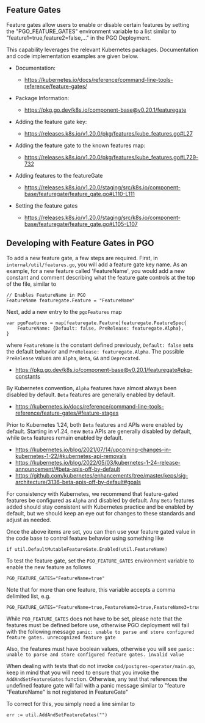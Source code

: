 <!--
 Copyright 2021 - 2023 Crunchy Data Solutions, Inc.
 Licensed under the Apache License, Version 2.0 (the "License");
 you may not use this file except in compliance with the License.
 You may obtain a copy of the License at

 http://www.apache.org/licenses/LICENSE-2.0

 Unless required by applicable law or agreed to in writing, software
 distributed under the License is distributed on an "AS IS" BASIS,
 WITHOUT WARRANTIES OR CONDITIONS OF ANY KIND, either express or implied.
 See the License for the specific language governing permissions and
 limitations under the License.
-->


## Feature Gates

Feature gates allow users to enable or disable
certain features by setting the "PGO_FEATURE_GATES" environment
variable to a list similar to "feature1=true,feature2=false,..."
in the PGO Deployment.

This capability leverages the relevant Kubernetes packages. Documentation and
code implementation examples are given below.

- Documentation:
  - https://kubernetes.io/docs/reference/command-line-tools-reference/feature-gates/

- Package Information:
  - https://pkg.go.dev/k8s.io/component-base@v0.20.1/featuregate

- Adding the feature gate key:
  - https://releases.k8s.io/v1.20.0/pkg/features/kube_features.go#L27

- Adding the feature gate to the known features map:
  - https://releases.k8s.io/v1.20.0/pkg/features/kube_features.go#L729-732

- Adding features to the featureGate
  - https://releases.k8s.io/v1.20.0/staging/src/k8s.io/component-base/featuregate/feature_gate.go#L110-L111

- Setting the feature gates
  - https://releases.k8s.io/v1.20.0/staging/src/k8s.io/component-base/featuregate/feature_gate.go#L105-L107

## Developing with Feature Gates in PGO

To add a new feature gate, a few steps are required. First, in
`internal/util/features.go`, you will add a feature gate key name. As an example,
for a new feature called 'FeatureName', you would add a new constant and comment
describing what the feature gate controls at the top of the file, similar to
```
// Enables FeatureName in PGO
FeatureName featuregate.Feature = "FeatureName"
```

Next, add a new entry to the `pgoFeatures` map
```
var pgoFeatures = map[featuregate.Feature]featuregate.FeatureSpec{
    FeatureName: {Default: false, PreRelease: featuregate.Alpha},
}
```
where `FeatureName` is the constant defined previously, `Default: false` sets the
default behavior and `PreRelease: featuregate.Alpha`. The possible `PreRelease`
values are `Alpha`, `Beta`, `GA` and `Deprecated`.

- https://pkg.go.dev/k8s.io/component-base@v0.20.1/featuregate#pkg-constants

By Kubernetes convention, `Alpha` features have almost always been disabled by
default. `Beta` features are generally enabled by default.

- https://kubernetes.io/docs/reference/command-line-tools-reference/feature-gates/#feature-stages

Prior to Kubernetes 1.24, both `Beta` features and APIs were enabled by default.
Starting in v1.24, new `Beta` APIs are generally disabled by default, while `Beta`
features remain enabled by default.

- https://kubernetes.io/blog/2021/07/14/upcoming-changes-in-kubernetes-1-22/#kubernetes-api-removals
- https://kubernetes.io/blog/2022/05/03/kubernetes-1-24-release-announcement/#beta-apis-off-by-default
- https://github.com/kubernetes/enhancements/tree/master/keps/sig-architecture/3136-beta-apis-off-by-default#goals

For consistency with Kubernetes, we recommend that feature-gated features be
configured as `Alpha` and disabled by default. Any `Beta` features added should
stay consistent with Kubernetes practice and be enabled by default, but we should
keep an eye out for changes to these standards and adjust as needed.

Once the above items are set, you can then use your feature gated value in the
code base to control feature behavior using something like
```
if util.DefaultMutableFeatureGate.Enabled(util.FeatureName)
```

To test the feature gate, set the `PGO_FEATURE_GATES` environment variable to
enable the new feature as follows
```
PGO_FEATURE_GATES="FeatureName=true"
```
Note that for more than one feature, this variable accepts a comma delimited
list, e.g.
```
PGO_FEATURE_GATES="FeatureName=true,FeatureName2=true,FeatureName3=true"
```

While `PGO_FEATURE_GATES` does not have to be set, please note that the features
must be defined before use, otherwise PGO deployment will fail with the
following message
`panic: unable to parse and store configured feature gates. unrecognized feature gate`

Also, the features must have boolean values, otherwise you will see
`panic: unable to parse and store configured feature gates. invalid value`

When dealing with tests that do not invoke `cmd/postgres-operator/main.go`, keep
in mind that you will need to ensure that you invoke the `AddAndSetFeatureGates`
function. Otherwise, any test that references the undefined feature gate will fail
with a panic message similar to
"feature "FeatureName" is not registered in FeatureGate"

To correct for this, you simply need a line similar to
```
err := util.AddAndSetFeatureGates("")
```
